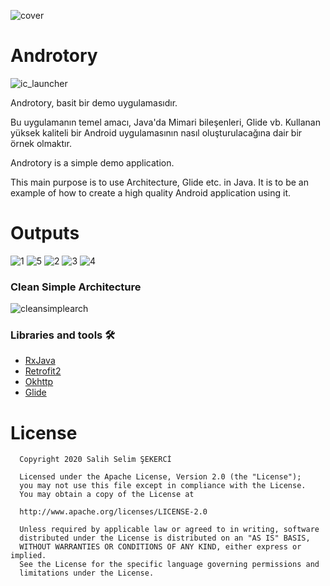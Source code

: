 ![cover](https://user-images.githubusercontent.com/53614606/103442328-456bcd00-4c66-11eb-8028-28a95b338044.png)


# Androtory


![ic_launcher](https://user-images.githubusercontent.com/53614606/103442316-1b1a0f80-4c66-11eb-84d5-4380e65905ba.png)


Androtory, basit bir demo uygulamasıdır.

Bu uygulamanın temel amacı, Java'da Mimari bileşenleri, Glide vb. Kullanan yüksek kaliteli bir Android uygulamasının nasıl oluşturulacağına dair bir örnek olmaktır.


Androtory is a simple demo application.

This main purpose is to use Architecture, Glide etc. in Java. It is to be an example of how to create a high quality Android application using it.

# Outputs
![1](https://user-images.githubusercontent.com/53614606/103442242-81526280-4c65-11eb-8fa3-ccb4a6d6ea8b.jpeg)
![5](https://user-images.githubusercontent.com/53614606/103442251-8b746100-4c65-11eb-9d24-26b573eeb95d.jpeg)
![2](https://user-images.githubusercontent.com/53614606/103442244-86171680-4c65-11eb-8adc-0a0882a2fffa.jpeg)
![3](https://user-images.githubusercontent.com/53614606/103442246-88797080-4c65-11eb-8f1c-18d3b9a04b75.jpeg)
![4](https://user-images.githubusercontent.com/53614606/103442250-89aa9d80-4c65-11eb-820d-6e719a0de28b.jpeg)



### Clean Simple Architecture
![cleansimplearch](https://user-images.githubusercontent.com/53614606/105009459-8d069d00-5a4b-11eb-8f86-10ab730b342a.jpg)





### Libraries and tools 🛠
* [RxJava](https://github.com/ReactiveX/RxJava)
* [Retrofit2](https://github.com/square/retrofit)
* [Okhttp](https://github.com/square/okhttp)
* [Glide](https://github.com/bumptech/glide)

# License
      Copyright 2020 Salih Selim ŞEKERCİ

      Licensed under the Apache License, Version 2.0 (the "License");
      you may not use this file except in compliance with the License.
      You may obtain a copy of the License at

      http://www.apache.org/licenses/LICENSE-2.0
 
      Unless required by applicable law or agreed to in writing, software
      distributed under the License is distributed on an "AS IS" BASIS,
      WITHOUT WARRANTIES OR CONDITIONS OF ANY KIND, either express or implied.
      See the License for the specific language governing permissions and
      limitations under the License.

